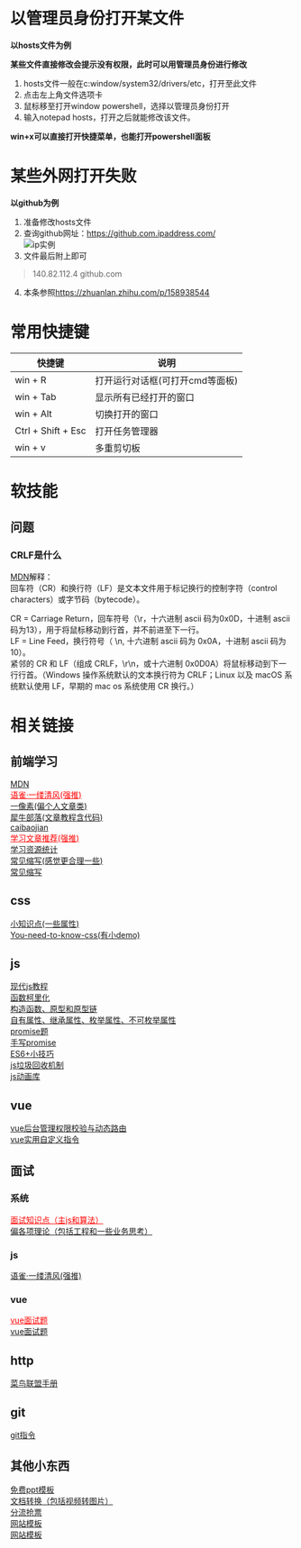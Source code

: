 # 以管理员身份打开某文件
**以hosts文件为例**

**某些文件直接修改会提示没有权限，此时可以用管理员身份进行修改**

1. hosts文件一般在c:window/system32/drivers/etc，打开至此文件
2. 点击左上角文件选项卡
3. 鼠标移至打开window powershell，选择以管理员身份打开
4. 输入notepad hosts，打开之后就能修改该文件。

**win+x可以直接打开快捷菜单，也能打开powershell面板**

# 某些外网打开失败
**以github为例**

1. 准备修改hosts文件
2. 查询github网址：<https://github.com.ipaddress.com/>   
  ![ip实例](./toc/images/other/管理员01.png)   
3. 文件最后附上即可
> 140.82.112.4 github.com
4. 本条参照<https://zhuanlan.zhihu.com/p/158938544>

# 常用快捷键

| 快捷键 | 说明 |
| --- | --- |
| win + R | 打开运行对话框(可打开cmd等面板) |
| win + Tab | 显示所有已经打开的窗口 |
| win + Alt | 切换打开的窗口 |
| Ctrl + Shift + Esc | 打开任务管理器 |
| win + v | 多重剪切板 |   

# 软技能
## 问题
### CRLF是什么
<a href="https://developer.mozilla.org/zh-CN/docs/Glossary/CRLF" target="_blank">MDN</a>解释：    
回车符（CR）和换行符（LF）是文本文件用于标记换行的控制字符（control characters）或字节码（bytecode）。    

CR = Carriage Return，回车符号（\r，十六进制 ascii 码为0x0D，十进制 ascii 码为13），用于将鼠标移动到行首，并不前进至下一行。   
LF = Line Feed，换行符号（ \n, 十六进制 ascii 码为 0x0A，十进制 ascii 码为10）。   
紧邻的 CR 和 LF（组成 CRLF，\r\n，或十六进制 0x0D0A）将鼠标移动到下一行行首。（Windows 操作系统默认的文本换行符为 CRLF；Linux 以及 macOS 系统默认使用 LF，早期的 mac os 系统使用 CR 换行。）

# 相关链接
## 前端学习
<a href="https://developer.mozilla.org/zh-CN/" target="_blank">MDN</a><br />
<a href="https://www.yuque.com/kenguba" target="_blank" style="color: red">语雀·一缕清风(强推)</a><br />
<a href="https://www.cnblogs.com/onepixel/" target="_blank">一像素(偏个人文章类)</a><br />
<a href="https://www.pipipi.net/" target="_blank">犀牛部落(文章教程含代码)</a><br />
<a href="http://caibaojian.com/" target="_blank">caibaojian</a><br />
<a href="https://juejin.cn/post/6844903896637259784" target="_blank" style="color: red">学习文章推荐(强推)</a><br />
<a href="https://blog.csdn.net/qq_40126542/article/details/80292310" target="_blank">学习资源统计</a><br />
<a href="https://juejin.cn/post/6844903750293782541" target="_blank">常见缩写(感觉更合理一些)</a><br />
<a href="https://dablelv.blog.csdn.net/article/details/102625814#32__86" target="_blank">常见缩写</a><br />

## css
<a href="https://juejin.cn/post/6844903902123393032#heading-0" target="_blank">小知识点(一些属性)</a><br />
<a href="https://lhammer.cn/You-need-to-know-css/#/zh-cn/introduce?v=1" target="_blank">You-need-to-know-css(有小demo)</a><br />

## js
<a href="https://zh.javascript.info/" target="_blank">现代js教程</a><br />
<a href="https://www.jianshu.com/p/2975c25e4d71" target="_blank">函数柯里化</a><br />
<a href="https://www.cnblogs.com/dhui/p/12982452.html" target="_blank">构造函数、原型和原型链</a><br />
<a href="https://zhuanlan.zhihu.com/p/88592583" target="_blank">自有属性、继承属性、枚举属性、不可枚举属性</a><br />
<a href="https://juejin.cn/post/6844904077537574919#heading-0" target="_blank">promise题</a><br />
<a href="https://juejin.cn/post/6994594642280857630#heading-0" target="_blank">手写promise</a><br />
<a href="https://juejin.cn/post/6995334897065787422#heading-0" target="_blank">ES6+小技巧</a><br />
<a href="https://juejin.cn/post/6981588276356317214" target="_blank">js垃圾回收机制</a><br />
<a href="https://zhuanlan.zhihu.com/p/133251955" target="_blank">js动画库</a><br />

## vue
<a href="https://juejin.cn/post/6981031288803164173" target="_blank">vue后台管理权限校验与动态路由</a><br />
<a href="https://juejin.cn/post/6906028995133833230#heading-8" target="_blank">vue实用自定义指令</a><br />

## 面试
### 系统
<a href="https://juejin.cn/post/6982524029341007879#heading-0" target="_blank" style="color: red">面试知识点（主js和算法）</a><br />
<a href="https://juejin.cn/post/6987549240436195364?from=main_page#heading-0" target="_blank">偏各项理论（包括工程和一些业务思考）</a><br />

### js
<a href="https://www.yuque.com/kenguba/upkpls/zaktcz" target="_blank">语雀·一缕清风(强推)</a><br />

### vue
<a href="https://juejin.cn/post/6961222829979697165" target="_blank" style="color: red">vue面试题</a><br />
<a href="https://juejin.cn/post/6844903918753808398" target="_blank">vue面试题</a><br />

## http
<a href="https://www.runoob.com/http/http-tutorial.html" target="_blank">菜鸟联盟手册</a>

## git
<a href="https://www.cnblogs.com/wbl001/p/11495110.html" target="_blank">git指令</a>

## 其他小东西
<a href="http://www.51pptmoban.com/ppt/" target="_blank">免费ppt模板</a><br />
<a href="https://www.aconvert.com/cn/video/" target="_blank">文档转换（包括视频转图片）</a><br />
<a href="https://www.bypass.cn/" target="_blank">分流抢票</a><br />
<a href="http://www.templatesy.com/" target="_blank">网站模板</a><br />
<a href="https://www.17sucai.com/pins/tag/1148.html" target="_blank">网站模板</a><br />

